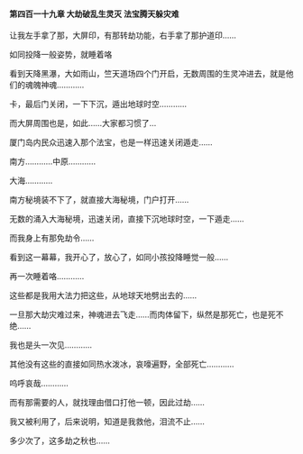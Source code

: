 #### 第四百一十九章 大劫破乱生灵灭 法宝腾天躲灾难

让我左手拿了那，大屏印，有那转劫功能，右手拿了那护道印……

如同投降一般姿势，就睡着咯

看到天降黑瀑，大如雨山，竺天道场四个门开启，无数周围的生灵冲进去，就是他们的魂魄神魂…………

卡，最后门关闭，一下下沉，遁出地球时空…………

而大屏周围也是，如此……大家都习惯了…

厦门岛内民众迅速入那个法宝，也是一样迅速关闭遁走……

南方…………中原…………

大海…………

南方秘境装不下了，就直接大海秘境，门户打开……

无数的涌入大海秘境，迅速关闭，直接下沉地球时空，一下遁走……

而我身上有那免劫令……

看到这一幕幕，我开心了，放心了，如同小孩投降睡觉一般……

再一次睡着咯…………

这些都是我用大法力把这些，从地球天地劈出去的……

一旦那大劫灾难过来，神魂进去飞走……而肉体留下，纵然是那死亡，也是死不绝……

我也是头一次见…………

其他没有这些的直接如同热水泼冰，哀嚎遍野，全部死亡…………


呜呼哀哉…………

而有那需要的人，就找理由借口打他一顿，因此过劫……

我又被利用了，后来说明，知道是我救他，泪流不止……

多少次了，这多劫之秋也……

